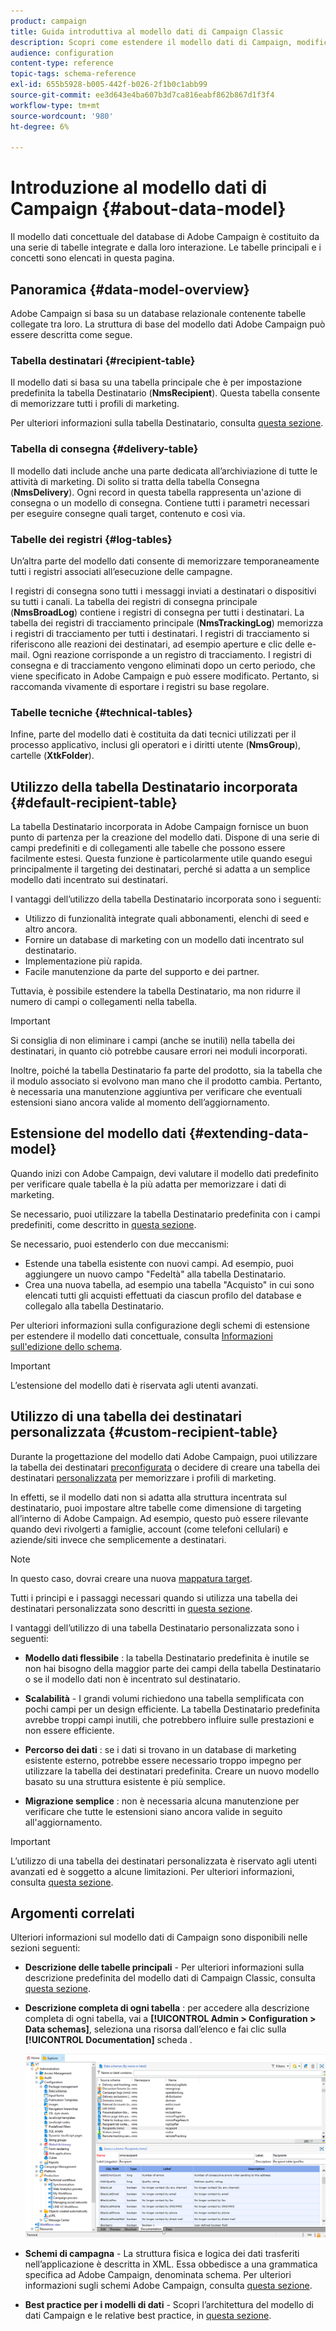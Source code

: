 ```yaml
---
product: campaign
title: Guida introduttiva al modello dati di Campaign Classic
description: Scopri come estendere il modello dati di Campaign, modificare gli schemi, utilizzare le API e altro ancora
audience: configuration
content-type: reference
topic-tags: schema-reference
exl-id: 655b5928-b005-442f-b026-2f1b0c1abb99
source-git-commit: ee3d643e4ba607b3d7ca816eabf862b867d1f3f4
workflow-type: tm+mt
source-wordcount: '980'
ht-degree: 6%

---
```


# Introduzione al modello dati di Campaign {#about-data-model}

Il modello dati concettuale del database di Adobe Campaign è costituito da una serie di tabelle integrate e dalla loro interazione. Le tabelle principali e i concetti sono elencati in questa pagina.

## Panoramica {#data-model-overview}

Adobe Campaign si basa su un database relazionale contenente tabelle collegate tra loro. La struttura di base del modello dati Adobe Campaign può essere descritta come segue.

### Tabella destinatari {#recipient-table}

Il modello dati si basa su una tabella principale che è per impostazione predefinita la tabella Destinatario (**NmsRecipient**). Questa tabella consente di memorizzare tutti i profili di marketing.

Per ulteriori informazioni sulla tabella Destinatario, consulta [questa sezione](#default-recipient-table).

### Tabella di consegna {#delivery-table}

Il modello dati include anche una parte dedicata all’archiviazione di tutte le attività di marketing. Di solito si tratta della tabella Consegna (**NmsDelivery**). Ogni record in questa tabella rappresenta un&#39;azione di consegna o un modello di consegna. Contiene tutti i parametri necessari per eseguire consegne quali target, contenuto e così via.

### Tabelle dei registri {#log-tables}

Un’altra parte del modello dati consente di memorizzare temporaneamente tutti i registri associati all’esecuzione delle campagne.

I registri di consegna sono tutti i messaggi inviati a destinatari o dispositivi su tutti i canali. La tabella dei registri di consegna principale (**NmsBroadLog**) contiene i registri di consegna per tutti i destinatari.
La tabella dei registri di tracciamento principale (**NmsTrackingLog**) memorizza i registri di tracciamento per tutti i destinatari. I registri di tracciamento si riferiscono alle reazioni dei destinatari, ad esempio aperture e clic delle e-mail. Ogni reazione corrisponde a un registro di tracciamento.
I registri di consegna e di tracciamento vengono eliminati dopo un certo periodo, che viene specificato in Adobe Campaign e può essere modificato. Pertanto, si raccomanda vivamente di esportare i registri su base regolare.

### Tabelle tecniche {#technical-tables}

Infine, parte del modello dati è costituita da dati tecnici utilizzati per il processo applicativo, inclusi gli operatori e i diritti utente (**NmsGroup**), cartelle (**XtkFolder**).

## Utilizzo della tabella Destinatario incorporata {#default-recipient-table}

La tabella Destinatario incorporata in Adobe Campaign fornisce un buon punto di partenza per la creazione del modello dati. Dispone di una serie di campi predefiniti e di collegamenti alle tabelle che possono essere facilmente estesi. Questa funzione è particolarmente utile quando esegui principalmente il targeting dei destinatari, perché si adatta a un semplice modello dati incentrato sui destinatari.

I vantaggi dell’utilizzo della tabella Destinatario incorporata sono i seguenti:

* Utilizzo di funzionalità integrate quali abbonamenti, elenchi di seed e altro ancora.
* Fornire un database di marketing con un modello dati incentrato sul destinatario.
* Implementazione più rapida.
* Facile manutenzione da parte del supporto e dei partner.

Tuttavia, è possibile estendere la tabella Destinatario, ma non ridurre il numero di campi o collegamenti nella tabella.

>[!IMPORTANT]
>
>Si consiglia di non eliminare i campi (anche se inutili) nella tabella dei destinatari, in quanto ciò potrebbe causare errori nei moduli incorporati.

Inoltre, poiché la tabella Destinatario fa parte del prodotto, sia la tabella che il modulo associato si evolvono man mano che il prodotto cambia. Pertanto, è necessaria una manutenzione aggiuntiva per verificare che eventuali estensioni siano ancora valide al momento dell’aggiornamento.

## Estensione del modello dati {#extending-data-model}

Quando inizi con Adobe Campaign, devi valutare il modello dati predefinito per verificare quale tabella è la più adatta per memorizzare i dati di marketing.

Se necessario, puoi utilizzare la tabella Destinatario predefinita con i campi predefiniti, come descritto in [questa sezione](#default-recipient-table).

Se necessario, puoi estenderlo con due meccanismi:

* Estende una tabella esistente con nuovi campi. Ad esempio, puoi aggiungere un nuovo campo &quot;Fedeltà&quot; alla tabella Destinatario.
* Crea una nuova tabella, ad esempio una tabella &quot;Acquisto&quot; in cui sono elencati tutti gli acquisti effettuati da ciascun profilo del database e collegalo alla tabella Destinatario.

Per ulteriori informazioni sulla configurazione degli schemi di estensione per estendere il modello dati concettuale, consulta [Informazioni sull&#39;edizione dello schema](../../configuration/using/about-schema-edition.md).

>[!IMPORTANT]
>
>L’estensione del modello dati è riservata agli utenti avanzati.

## Utilizzo di una tabella dei destinatari personalizzata {#custom-recipient-table}

Durante la progettazione del modello dati Adobe Campaign, puoi utilizzare la tabella dei destinatari [preconfigurata](#default-recipient-table) o decidere di creare una tabella dei destinatari [personalizzata](../../configuration/using/about-custom-recipient-table.md) per memorizzare i profili di marketing.

In effetti, se il modello dati non si adatta alla struttura incentrata sul destinatario, puoi impostare altre tabelle come dimensione di targeting all’interno di Adobe Campaign. Ad esempio, questo può essere rilevante quando devi rivolgerti a famiglie, account (come telefoni cellulari) e aziende/siti invece che semplicemente a destinatari.

>[!NOTE]
>
>In questo caso, dovrai creare una nuova [mappatura target](../../configuration/using/target-mapping.md).

Tutti i principi e i passaggi necessari quando si utilizza una tabella dei destinatari personalizzata sono descritti in [questa sezione](../../configuration/using/about-custom-recipient-table.md).

I vantaggi dell’utilizzo di una tabella Destinatario personalizzata sono i seguenti:

* **Modello dati flessibile** : la tabella Destinatario predefinita è inutile se non hai bisogno della maggior parte dei campi della tabella Destinatario o se il modello dati non è incentrato sul destinatario.

* **Scalabilità**  - I grandi volumi richiedono una tabella semplificata con pochi campi per un design efficiente. La tabella Destinatario predefinita avrebbe troppi campi inutili, che potrebbero influire sulle prestazioni e non essere efficiente.

* **Percorso dei dati** : se i dati si trovano in un database di marketing esistente esterno, potrebbe essere necessario troppo impegno per utilizzare la tabella dei destinatari predefinita. Creare un nuovo modello basato su una struttura esistente è più semplice.

* **Migrazione semplice** : non è necessaria alcuna manutenzione per verificare che tutte le estensioni siano ancora valide in seguito all&#39;aggiornamento.

>[!IMPORTANT]
>
>L’utilizzo di una tabella dei destinatari personalizzata è riservato agli utenti avanzati ed è soggetto a alcune limitazioni. Per ulteriori informazioni, consulta [questa sezione](../../configuration/using/about-custom-recipient-table.md).

## Argomenti correlati

Ulteriori informazioni sul modello dati di Campaign sono disponibili nelle sezioni seguenti:

* **Descrizione delle tabelle principali**  - Per ulteriori informazioni sulla descrizione predefinita del modello dati di Campaign Classic, consulta  [questa sezione](../../configuration/using/data-model-description.md).

* **Descrizione completa di ogni tabella** : per accedere alla descrizione completa di ogni tabella, vai a  **[!UICONTROL Admin > Configuration > Data schemas]**, seleziona una risorsa dall’elenco e fai clic sulla  **[!UICONTROL Documentation]** scheda .

   ![](assets/data-model_documentation-tab.png)


* **Schemi di campagna**  - La struttura fisica e logica dei dati trasferiti nell’applicazione è descritta in XML. Essa obbedisce a una grammatica specifica ad Adobe Campaign, denominata schema. Per ulteriori informazioni sugli schemi Adobe Campaign, consulta [questa sezione](../../configuration/using/about-schema-reference.md).

* **Best practice per i modelli di dati**  - Scopri l’architettura del modello di dati Campaign e le relative best practice, in  [questa sezione](../../configuration/using/data-model-best-practices.md#data-model-architecture).
